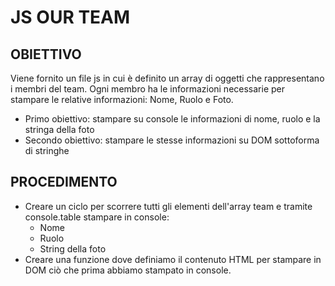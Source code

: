 # JS OUR TEAM

## OBIETTIVO

Viene fornito un file js in cui è definito un array di oggetti che rappresentano i membri del team.
Ogni membro ha le informazioni necessarie per stampare le relative informazioni: Nome, Ruolo e Foto.

- Primo obiettivo: stampare su console le informazioni di nome, ruolo e la stringa della foto
- Secondo obiettivo: stampare le stesse informazioni su DOM sottoforma di stringhe

## PROCEDIMENTO

- Creare un ciclo per scorrere tutti gli elementi dell'array team e tramite console.table stampare in console:
  - Nome
  - Ruolo
  - String della foto
- Creare una funzione dove definiamo il contenuto HTML per stampare in DOM ciò che prima abbiamo stampato in console.
